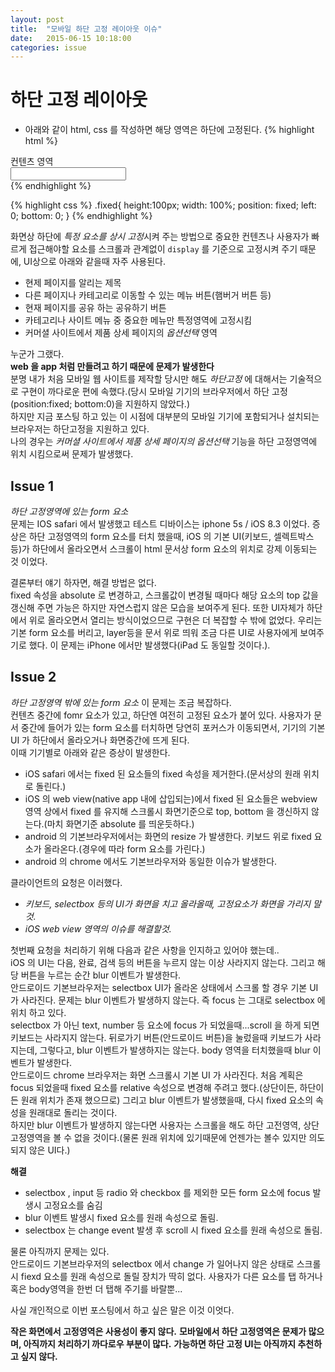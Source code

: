 ```yaml
---
layout: post
title:  "모바일 하단 고정 레이아웃 이슈"
date:   2015-06-15 10:18:00
categories: issue
---
```


# 하단 고정 레이아웃
- 아래와 같이 html, css 를 작성하면 해당 영역은 하단에 고정된다.
{% highlight html %}
<div id="wrap">
	<div class="contents">컨텐츠 영역</div>
	<div class="fixed">
		<input type="text">
	</div>
</div>
{% endhighlight %}

{% highlight css %}
.fixed{
	height:100px;
	width: 100%;
	position: fixed;
	left: 0;
	bottom: 0;
}
{% endhighlight %}

화면상 하단에 *특정 요소를 상시 고정*시켜 주는 방법으로 중요한 컨텐츠나 사용자가 빠르게 접근해야할 요소를 스크롤과 관계없이 `display` 를 기준으로 고정시켜 주기 때문에, UI상으로 아래와 같을때 자주 사용된다.

- 현제 페이지를 알리는 제목
- 다른 페이지나 카테고리로 이동할 수 있는 메뉴 버튼(햄버거 버튼 등)
- 현재 페이지를 공유 하는 공유하기 버튼
- 카테고리나 사이트 메뉴 중 중요한 메뉴만 특정영역에 고정시킴
- 커머셜 사이트에서 제품 상세 페이지의 *옵션선택* 영역

누군가 그랬다.  
**web 을 app 처럼 만들려고 하기 때문에 문제가 발생한다**  
분명 내가 처음 모바일 웹 사이트를 제작할 당시만 해도 *하단고정* 에 대해서는 기술적으로 구현이 까다로운 편에 속했다.(당시 모바일 기기의 브라우저에서 하단 고정(position:fixed; bottom:0)을 지원하지 않았다.)  
하지만 지금 포스팅 하고 있는 이 시점에 대부분의 모바일 기기에 포함되거나 설치되는 브라우저는 하단고정을 지원하고 있다.  
나의 경우는 *커머셜 사이트에서 제품 상세 페이지의 옵션선택* 기능을 하단 고정영역에 위치 시킴으로써 문제가 발생했다.  

##  Issue 1
*하단 고정영역에 있는 form 요소*  
문제는 IOS safari 에서 발생했고 테스트 디바이스는 iphone 5s / iOS 8.3 이었다.
증상은 하단 고정영역의 form 요소를 터치 했을때, iOS 의 기본 UI(키보드, 셀렉트박스 등)가 하단에서 올라오면서 스크롤이 html 문서상 form 요소의 위치로 강제 이동되는 것 이었다.
  
결론부터 얘기 하자면, 해결 방법은 없다.  
fixed 속성을 absolute 로 변경하고, 스크롤값이 변경될 때마다 해당 요소의 top 값을 갱신해 주면 가능은 하지만 자연스럽지 않은 모습을 보여주게 된다. 또한 UI자체가 하단에서 위로 올라오면서 열리는 방식이었으므로 구현은 더 복잡할 수 밖에 없었다.
우리는 기본 form 요소를 버리고, layer등을 문서 위로 띄워 조금 다른 UI로 사용자에게 보여주기로 했다.
이 문제는 iPhone 에서만 발생했다(iPad 도 동일할 것이다.).

## Issue 2
*하단 고정영역 밖에 있는 form 요소*
이 문제는 조금 복잡하다.  
컨텐츠 중간에 fomr 요소가 있고, 하단엔 여전히 고정된 요소가 붙어 있다. 사용자가 문서 중간에 들어가 있는 form 요소를 터치하면 당연히 포커스가 이동되면서, 기기의 기본 UI 가 하단에서 올라오거나 화면중간에 뜨게 된다.  
이때 기기별로 아래와 같은 증상이 발생한다.

- iOS safari 에서는 fixed 된 요소들의 fixed 속성을 제거한다.(문서상의 원래 위치로 돌린다.)
- iOS 의 web view(native app 내에 삽입되는)에서 fixed 된 요소들은 webview 영역 상에서 fixed 를 유지해 스크롤시 화면기준으로 top, bottom 을 갱신하지 않는다.(마치 화면기준 absolute 를 띄운듯하다.)
- android 의 기본브라우저에서는 화면의 resize 가 발생한다. 키보드 위로 fixed 요소가 올라온다.(경우에 따라 form 요소를 가린다.)
- android 의 chrome 에서도 기본브라우저와 동일한 이슈가 발생한다.
  
클라이언트의 요청은 이러했다.  

- *키보드, selectbox 등의 UI가 화면을 치고 올라올때, 고정요소가 화면을 가리지 말것.*
- *iOS web view 영역의 이슈를 해결할것.*

첫번째 요청을 처리하기 위해 다음과 같은 사항을 인지하고 있어야 했는데..  
iOS 의 UI는 다음, 완료, 검색 등의 버튼을 누르지 않는 이상 사라지지 않는다. 그리고 해당 버튼을 누르는 순간 blur 이벤트가 발생한다.  
안드로이드 기본브라우저는 selectbox UI가 올라온 상태에서 스크롤 할 경우 기본 UI가 사라진다. 문제는 blur 이벤트가 발생하지 않는다. 즉 focus 는 그대로 selectbox 에 위치 하고 있다.  
selectbox 가 아닌 text, number 등 요소에 focus 가 되었을때...scroll 을 하게 되면 키보드는 사라지지 않는다. 뒤로가기 버튼(안드로이드 버튼)을 눌렀을때 키보드가 사라지는데, 그렇다고, blur 이벤트가 발생하지는 않는다. body 영역을 터치했을때 blur 이벤트가 발생한다.  
안드로이드 chrome 브라우저는 화면 스크롤시 기본 UI 가 사라진다.
처음 계획은 focus 되었을때 fixed 요소를 relative 속성으로 변경해 주려고 했다.(상단이든, 하단이든 원래 위치가 존재 했으므로) 그리고 blur 이벤트가 발생했을때, 다시 fixed 요소의 속성을 원래대로 돌리는 것이다.  
하지만 blur 이벤트가 발생하지 않는다면 사용자는 스크롤을 해도 하단 고전영역, 상단 고정영역을 볼 수 없을 것이다.(물론 원래 위치에 있기때문에 언젠가는 볼수 있지만 의도되지 않은 UI다.)

**해결**  

- selectbox , input 등 radio 와 checkbox 를 제외한 모든  form 요소에 focus 발생시 고정요소를 숨김
- blur 이벤트 발생시 fixed 요소를 원래 속성으로 돌림.
- selectbox 는 change event 발생 후 scroll 시 fixed 요소를 원래 속성으로 돌림.

물론 아직까지 문제는 있다.  
안드로이드 기본브라우저의 selectbox 에서 change 가 일어나지 않은 상태로 스크롤 시 fiexd 요소를 원래 속성으로 돌릴 장치가 딱히 없다. 사용자가 다른 요소를 탭 하거나 혹은 body영역을 한번 더 탭해 주기를 바랄뿐...  

사실 개인적으로 이번 포스팅에서 하고 싶은 말은 이것 이엇다.  

**작은 화면에서 고정영역은 사용성이 좋지 않다.**
**모바일에서 하단 고정영역은 문제가 많으며, 아직까지 처리하기 까다로우 부분이 많다.**
**가능하면 하단 고정 UI는 아직까지 추천하고 싶지 않다.**





